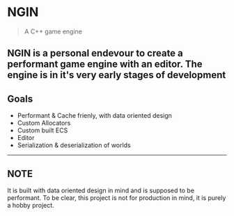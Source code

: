 

NGIN
====
> A C++ game engine

NGIN is a personal endevour to create a performant game engine with an editor.
The engine is in it's very early stages of development
----------
Goals
----------
- Performant & Cache frienly, with data oriented design
- Custom Allocators
- Custom built ECS
- Editor
- Serialization & deserialization of worlds

----------
NOTE
----------

It is built with data oriented design in mind and is supposed to be performant.
To be clear, this project is not for production in mind, it is purely a hobby project. 
